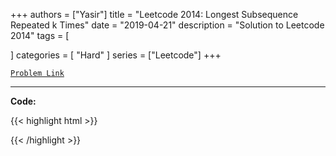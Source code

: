
+++
authors = ["Yasir"]
title = "Leetcode 2014: Longest Subsequence Repeated k Times"
date = "2019-04-21"
description = "Solution to Leetcode 2014"
tags = [
    
]
categories = [
    "Hard"
]
series = ["Leetcode"]
+++



[`Problem Link`](https://leetcode.com/problems/longest-subsequence-repeated-k-times/description/)

---

**Code:**

{{< highlight html >}}

{{< /highlight >}}

